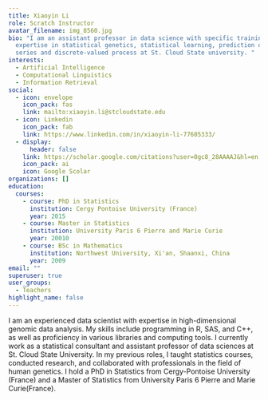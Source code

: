 ```yaml
---
title: Xiaoyin Li
role: Scratch Instructor
avatar_filename: img_8560.jpg
bio: "I am an assistant professor in data science with specific training and
  expertise in statistical genetics, statistical learning, prediction of time
  series and discrete-valued process at St. Cloud State university. "
interests:
  - Artificial Intelligence
  - Computational Linguistics
  - Information Retrieval
social:
  - icon: envelope
    icon_pack: fas
    link: mailto:xiaoyin.li@stcloudstate.edu
  - icon: Linkedin
    icon_pack: fab
    link: https://www.linkedin.com/in/xiaoyin-li-77605333/
  - display:
      header: false
    link: https://scholar.google.com/citations?user=0gc8_28AAAAJ&hl=en
    icon_pack: ai
    icon: Google Scolar
organizations: []
education:
  courses:
    - course: PhD in Statistics
      institution: Cergy Pontoise University (France)
      year: 2015
    - course: Master in Statistics
      institution: University Paris 6 Pierre and Marie Curie
      year: 20010
    - course: BSc in Mathematics
      institution: Northwest University, Xi'an, Shaanxi, China
      year: 2009
email: ""
superuser: true
user_groups:
  - Teachers
highlight_name: false
---
```

I am an experienced  data scientist with expertise in high-dimensional genomic data analysis. My skills include programming in R, SAS, and C++, as well as proficiency in various libraries and computing tools. I currently work as a statistical consultant and assistant professor of data sciences at St. Cloud State University. In my previous roles, I taught statistics courses, conducted research, and collaborated with professionals in the field of human genetics. I hold a PhD in Statistics from Cergy-Pontoise University (France) and a Master of Statistics from University Paris 6 Pierre and Marie Curie(France).